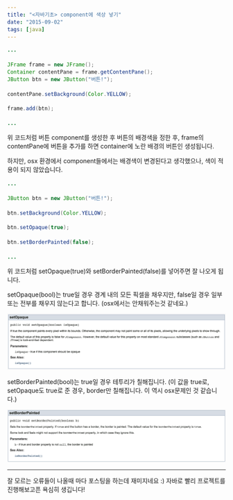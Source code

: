 ```yaml
---
title: "<자바기초> component에 색상 넣기"
date: "2015-09-02"
tags: [java]
---
```


```java
...

JFrame frame = new JFrame();
Container contentPane = frame.getContentPane();
JButton btn = new JButton("버튼!");

contentPane.setBackground(Color.YELLOW);

frame.add(btn);

...
```

위 코드처럼 버튼 component를 생성한 후 버튼의 배경색을 정한 후,
frame의 contentPane에 버튼을 추가를 하면 container에 노란 배경의 버튼인 생성됩니다.

하지만, osx 환경에서 component들에서는 배경색이 변경된다고 생각했으나, 색이 적용이 되지 않았습니다.

```java
...

JButton btn = new JButton("버튼!");

btn.setBackground(Color.YELLOW);

btn.setOpaque(true);

btn.setBorderPainted(false);

...
```

위 코드처럼 setOpaque(true)와 setBorderPainted(false)를 넣어주면 잘 나오게 됩니다.

setOpaque(bool)는 true일 경우 경계 내의 모든 픽셀을 채우지만, false일 경우 일부 또는 전부를 채우지 않는다고 합니다. (osx에서는 안채워주는것 같네요.)

![setOpaque](./setOpaque.png)

setBorderPainted(bool)는 true일 경우 테투리가 칠해집니다. (이 값을 true로, setOpaque도 true로 준 경우, border만 칠해집니다. 이 역시 osx문제인 것 같습니다.)

![setBorderPainted](./setBorderPainted.png)

---

잘 모르는 오류들이 나올때 마다 포스팅을 하는데 재미지네요 :) 자바로 빨리 프로젝트를 진행해보고픈 욕심히 생깁니다!
